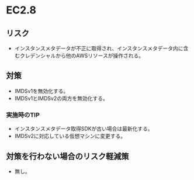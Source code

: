 # EC2.8

## リスク

- インスタンスメタデータが不正に取得され、インスタンスメタデータ内に含むクレデンシャルから他のAWSリソースが操作される。

## 対策

- IMDSv1を無効化する。
- IMDSv1とIMDSv2の両方を無効化する。

### 実施時のTIP

- インスタンスメタデータ取得SDKが古い場合は最新化する。
- IMDSv2に対応している仮想マシンに変更する。

## 対策を行わない場合のリスク軽減策

- 無し。

